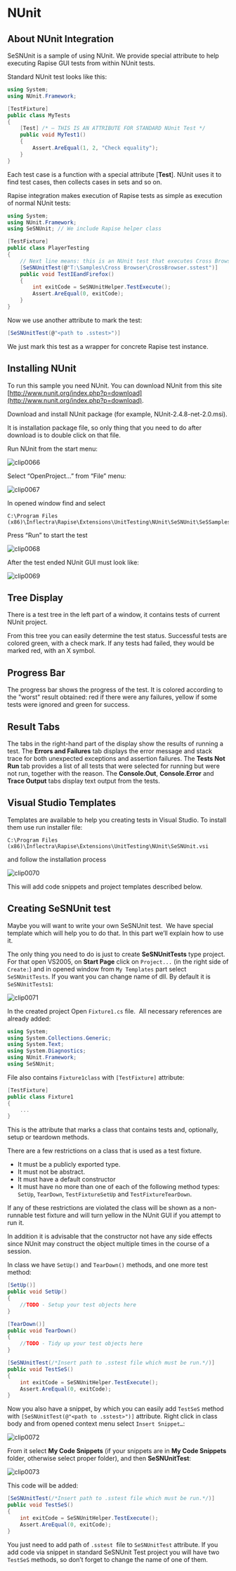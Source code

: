 # NUnit

## About NUnit Integration

SeSNUnit is a sample of using NUnit. We provide special attribute to help executing Rapise GUI tests from within NUnit tests.

Standard NUnit test looks like this:

```C#
using System;
using NUnit.Framework;

[TestFixture]
public class MyTests
{
    [Test] /* – THIS IS AN ATTRIBUTE FOR STANDARD NUnit Test */
    public void MyTest1()
    {
        Assert.AreEqual(1, 2, "Check equality");
    }
}
```

Each test case is a function with a special attribute [**Test**]. NUnit uses it to find test cases, then collects cases in sets and so on.

Rapise integration makes execution of Rapise tests as simple as execution of normal NUnit tests:

```C#
using System;
using NUnit.Framework;
using SeSNUnit; // We include Rapise helper class

[TestFixture]
public class PlayerTesting
{
    // Next line means: this is an NUnit test that executes Cross Browser.sstest with Rapise
    [SeSNUnitTest(@"T:\Samples\Cross Browser\CrossBrowser.sstest")]
    public void TestIEandFirefox()
    {
        int exitCode = SeSNUnitHelper.TestExecute();
        Assert.AreEqual(0, exitCode);
    }
}
```

Now we use another attribute to mark the test:

```C#
[SeSNUnitTest(@"<path to .sstest>")]
```

We just mark this test as a wrapper for concrete Rapise test instance.

## Installing NUnit

To run this sample you need NUnit. You can download NUnit from this site [http://www.nunit.org/index.php?p=download](http://www.nunit.org/index.php?p=download).

Download and install NUnit package (for example, NUnit-2.4.8-net-2.0.msi).

It is installation package file, so only thing that you need to do after download is to double click on that file.

Run NUnit from the start menu:

![clip0066](./img/nunit1.png)

Select “OpenProject…” from “File” menu:

![clip0067](./img/nunit2.png)

In opened window find and select

    C:\Program Files (x86)\Inflectra\Rapise\Extensions\UnitTesting\NUnit\SeSNUnit\SeSSamplesNUnit\bin\Release\SeSSamplesNUnit.dll

Press “Run” to start the test

![clip0068](./img/nunit3.png)

After the test ended NUnit GUI must look like:

![clip0069](./img/nunit4.png)

## Tree Display

There is a test tree in the left part of a window, it contains tests of current NUnit project.

From this tree you can easily determine the test status. Successful tests are colored green, with a check mark. If any tests had failed, they would be marked red, with an X symbol.

## Progress Bar

The progress bar shows the progress of the test. It is colored according to the "worst" result obtained: red if there were any failures, yellow if some tests were ignored and green for success.

## Result Tabs

The tabs in the right-hand part of the display show the results of running a test. The **Errors and Failures** tab displays the error
message and stack trace for both unexpected exceptions and assertion failures. The **Tests Not Run** tab provides a list of all tests that
were selected for running but were not run, together with the reason. The **Console.Out**, **Console.Error** and **Trace Output** tabs display text output from the tests.

## Visual Studio Templates

Templates are available to help you creating tests in Visual Studio. To install them use run installer file: 

    C:\Program Files (x86)\Inflectra\Rapise\Extensions\UnitTesting\NUnit\SeSNUnit.vsi

and follow the installation process

![clip0070](./img/nunit5.png)

This will add code snippets and project templates described below.

## Creating SeSNUnit test

Maybe you will want to write your own SeSNUnit test.  We have special template which will help you to do that. In this part we’ll explain how to use it.

The only thing you need to do is just to create **SeSNUnitTests** type project. For that open VS2005, on **Start Page** click on `Project...` (in the right side of `Create:`) and in opened window from `My Templates` part select `SeSNUnitTests`. If you want you can change name of dll. By default it is `SeSNUnitTests1`:

![clip0071](./img/nunit6.png)

In the created project Open `Fixture1.cs` file.  All necessary references are already added:

```C#
using System;
using System.Collections.Generic;
using System.Text;
using System.Diagnostics;
using NUnit.Framework;
using SeSNUnit;
```

File also contains `Fixture1class` with `[TestFixture]` attribute:

```C#
[TestFixture]
public class Fixture1
{
    ...
}
```

This is the attribute that marks a class that contains tests and, optionally, setup or teardown methods.

There are a few restrictions on a class that is used as a test fixture.

- It must be a publicly exported type.
- It must not be abstract.
- It must have a default constructor
- It must have no more than one of each of the following method types: `SetUp`, `TearDown`, `TestFixtureSetUp` and `TestFixtureTearDown`.

If any of these restrictions are violated the class will be shown as a non-runnable test fixture and will turn yellow in the NUnit GUI if you attempt to run it.

In addition it is advisable that the constructor not have any side effects since NUnit may construct the object multiple times in the
course of a session.

In class we have `SetUp()` and `TearDown()` methods, and one more test method:

```C#
[SetUp()]
public void SetUp()
{
    //TODO - Setup your test objects here
}

[TearDown()]
public void TearDown()
{
    //TODO - Tidy up your test objects here
}

[SeSNUnitTest(/*Insert path to .sstest file which must be run.*/)]
public void TestSeS()
{
    int exitCode = SeSNUnitHelper.TestExecute();
    Assert.AreEqual(0, exitCode);
}
```

Now you also have a snippet, by which you can easily add `TestSeS` method with `[SeSNUnitTest(@"<path to .sstest>")]` attribute. Right
click in class body and from opened context menu select `Insert Snippet…`:

![clip0072](./img/nunit7.png)

From it select **My Code Snippets** (if your snippets are in **My Code Snippets** folder, otherwise select proper folder), and then **SeSNUnitTest**:

![clip0073](./img/nunit8.png)

This code will be added:

```C#
[SeSNUnitTest(/*Insert path to .sstest file which must be run.*/)]
public void TestSeS()
{
    int exitCode = SeSNUnitHelper.TestExecute();
    Assert.AreEqual(0, exitCode);
}
```

You just need to add path of `.sstest`  file to `SeSNUnitTest` attribute. If you add code via snippet in standard SeSNUnit Test project you will have two `TestSeS` methods, so don’t forget to change the name of one of them.
